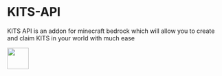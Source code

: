 # KITS-API
KITS API is an addon for minecraft bedrock which will allow you to create and claim KITS in your world with much ease

<a href="https://www.youtube.com/channel/UCcb6TseFTpboFwgZM737IGA" target="blank"><img align="center" src="https://upload.wikimedia.org/wikipedia/commons/e/ef/Youtube_logo.png" height="50" /></a>
